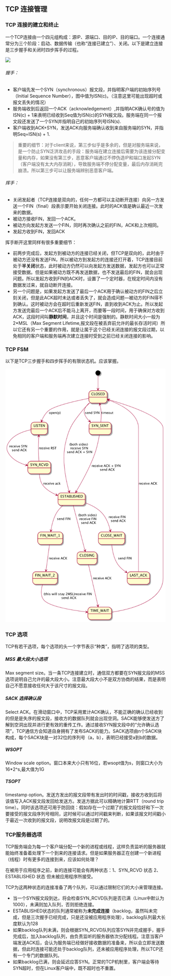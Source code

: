 ## TCP 连接管理

### TCP 连接的建立和终止

一个TCP连接由一个四元组构成：源IP、源端口、目的IP、目的端口。一个连接通常分为三个阶段：启动、数据传输（也称“连接已建立”）、关闭。以下是建立连接是三步握手和关闭时四步挥手的过程。

![](https://notes.shichao.io/tcpv1/figure_13-1.png)

###### 握手：

* 客户端先发一个SYN（synchronous）报文段，并指明客户端的初始序列号（Initial Sequence Number），图中值为ISN(c)。（注意这里可能出现超时或报文丢失的情况）
* 服务端收到后返回一个ACK（acknowledgement）,并指明ACK确认号的值为ISN(c) + 1来表明已经收到Seq值为ISN(c)的SYN报文段。服务端在同一个报文段还发送了一个SYN并指明自己的初始序列号ISN(s).
* 客户端收到ACK+SYN，发送ACK向服务端确认收到来自服务端的SYN，并指明Seq=ISN(s) + 1.

> 重要的细节：对于client来说，第三步似乎是多余的，但是对服务端来说，是一个防止SYN泛洪攻击的手段：服务端在建立连接后需要为该连接分配变量和内存，如果没有第三步，恶意客户端通过不停伪造IP和端口发起SYN（客户端没有太大内存消耗），导致服务端不停分配变量，最后内存消耗完崩溃。所以第三步可以让服务端辨别恶意客户端。

###### 挥手：

* 关闭发起者（TCP连接是双向的，任何一方都可以主动断开连接）向另一方发送一个FIN（final）段表示要开始关闭连接。此时的ACK值是确认最近一次发来的数据。
* 被动方接收FIN，发回一个ACK。
* 被动方向发起方发送一个FIN，同时再次确认之前的FIN，ACK和上次相同。
* 发起方收到FIN，发回ACK

挥手断开这里同样有很多重要细节：

- 前两步完成后，发起方到被动方的连接已经关闭，但TCP是双向的，此时由于被动方还没有发送FIN，所以被动方到发起方的连接还打开着，TCP连接目前处于**半关闭**状态，此时被动方仍然可以向发起方发送数据，发起方也可以正常接受数据。但是如果被动方既不再发送数据，也不发送最后的FIN，就会出现问题。所以发起方收到FIN的ACK时，设置了一个定时器，在规定时间内没有数据发过来，就自动断开连接。
- 另一个问题是，如果发起方发送了最后一个ACK用于确认被动方的FIN之后立刻关闭，但是此ACK超时未达或者丢失了，就会造成问题—被动方的FIN得不到确认。这时被动方会在超时后重新发送FIN，直到收到ACK为止。所以发起方发送完最后一个ACK后不能马上离开，而要等一段时间，用于确保对方收到ACK，这段时间叫**静默时间**，并且这个时间是强制的。静默时间大小一般为2*MSL（Max Segment Lifetime,报文段在被丢弃前允许的最长存活时间）所以它还有另一个重要的作用，就是让属于这个已经关闭连接的报文段过期，以免相同的客户端和服务端再次建立连接时受到之前已经关闭连接的影响。

### TCP FSM

以下是TCP三步握手和四步挥手的有限状态机。应该掌握。

![](./images/tcp_state.png)


### TCP 选项

TCP有若干选项，每个选项的头一个字节表示“种类”，指明了选项的类型。

##### MSS 最大段大小选项

Max segment size。当一条TCP连接建立时，通信双方都要在SYN报文段的MSS选项说明自己允许的最大段大小。注意最大段大小不是双方协商的结果，而是表明自己不愿意接收任何大于该尺寸的报文段。

##### SACK 选择确认段

Select ACK。在滑动窗口中，TCP采用累计ACK确认，不能正确的确认已经收到的但是是失序的报文段，接收方的数据队列就会出现空洞。SACK能够使发送方了解到空洞出现并进行更有效的重传工作。通过接收SYN报文段中的“允许确认选项”，TCP通信方会知道自身拥有了发布SACK的能力。SACK选项由n个SACK块构成，每个SACK块是一对32位的序列号（a，b），表明已经接受a到b的数据。

##### WSOPT 

Window scale option。窗口本来大小只有16位，若wsopt值为s，则窗口大小为16*2^s,最大值为1G

##### TSOPT

timestamp option。发送方发出的报文段带有发出时的时间戳，接收方收到后将该值写入ACK报文段发回给发送方。发送方据此可以精确地计算RTT（round trip time）。同时该选项还可用于防回绕：假如存在一个过期了的报文段恰好和下一次要接受的报文段序列号相同，这时候可以通过时间戳来判断，如果该报文时间戳小于最近一次收到的报文段，说明改报文段是过期了的。



### TCP服务器选项

TCP服务端会为每一个客户端分配一个新的进程或线程，这样负责监听的服务器就能始终准备着处理下一个到来的连接请求。但是如果服务器正在创建一个新进程（线程）时有更多的连接到来，应该如何处理？

在被用于应用程序之前，新的连接可能会有两种状态：1、SYN_RCVD 状态 		2、	ESTABLISHED 状态 但未被应用程序所接受。

TCP为这两种状态的连接准备了两个队列，可以通过限制它们的大小来管理连接。

* 当一个SYN报文段到达，将会检查SYN_RCVD队列是否已满（Linux中默认为1000），未满则加入队列，否则拒绝连接。
* ESTABLISHED状态的队列通常被称为**未完成连接**（backlog，虽然叫未完成，但是三次握手已经完成，只是还没被应用程序处理），backlog队列最大长度默认为128
* 如果backlog队列未满，则会根据SYN_RCVD队列应答SYN并完成握手，握手完成后，加入backlog队列，由负责监听的服务器依次分配线程。注意当客户端发送ACK后，会认为服务端已经做好接收数据的准备来，所以会立即发送数据，但此时连接可能还处于backlog队列，还未被应用程序处理，所以TCP还有一个专门的数据队列。
* 如果backlog已满，则会延迟应答SYN。正常的TCP机制里，客户端会等待SYN超时，但在Linux客户端中，既不超时也不重置。
